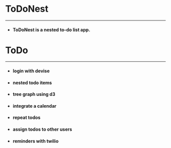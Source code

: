 # ToDoNest
---
- #### ToDoNest is a nested to-do list app.

# ToDo
---
- #### login with devise
- #### nested todo items
- #### tree graph using d3
- #### integrate a calendar
- #### repeat todos
- #### assign todos to other users
- #### reminders with twilio
